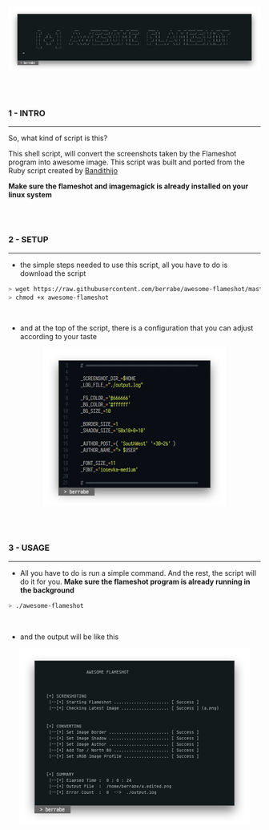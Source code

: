 <p align="center">
  <img src="docs/logo.png">
</p>

<br/><br/>

### 1 - INTRO
---
So, what kind of script is this?

This shell script, will convert the screenshots taken by the Flameshot program into awesome image. 
This script was built and ported from the Ruby script created by [Bandithijo](https://bandithijo.github.io/blog/memodifikasi-screenshot-dari-flameshot-dengan-imagemagick/)

**Make sure the flameshot and imagemagick is already installed on your linux system**

<br/><br/>

### 2 - SETUP
---
- the simple steps needed to use this script, all you have to do is download the script

```sh
> wget https://raw.githubusercontent.com/berrabe/awesome-flameshot/master/awesome-flameshot
> chmod +x awesome-flameshot
```

<br/>

- and at the top of the script, there is a configuration that you can adjust according to your taste

<p align="center">
  <img src="docs/config.png">
</p>


<br/><br/>

### 3 - USAGE
---
- All you have to do is run a simple command. And the rest, the script will do it for you. **Make sure the flameshot program is already running in the background**

```sh
> ./awesome-flameshot
```

<br/>

- and the output will be like this

<p align="center">
  <img src="docs/output.png">
</p>



<br/><br/>